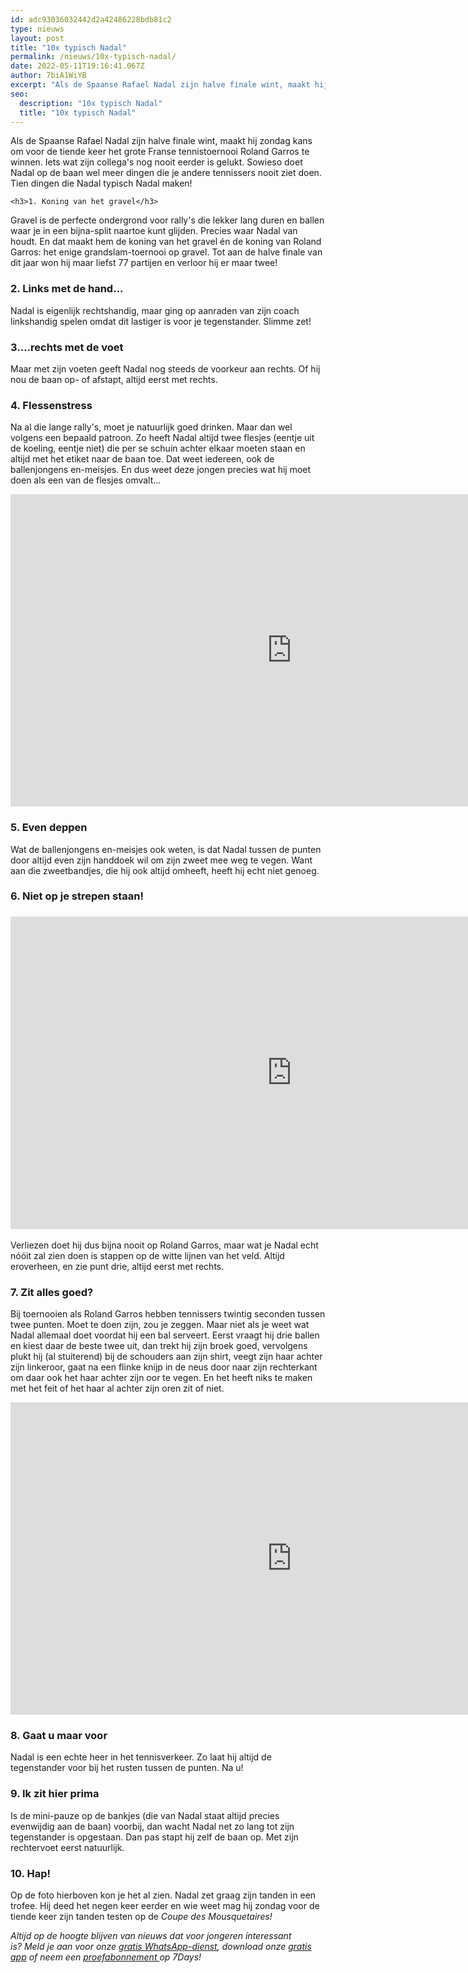 ```yaml
---
id: adc93036032442d2a42486228bdb81c2
type: nieuws
layout: post
title: "10x typisch Nadal"
permalink: /nieuws/10x-typisch-nadal/
date: 2022-05-11T19:16:41.067Z
author: 7biA1WiYB
excerpt: "Als de Spaanse Rafael Nadal zijn halve finale wint, maakt hij zondag kans om voor de tiende keer het grote Franse tennistoernooi Roland Garros te winnen. Iets wat zijn collega's nog nooit eerder is gelukt. Sowieso doet Nadal op de baan wel meer dingen die je andere tennissers nooit ziet doen. Tien dingen die Nadal typisch Nadal maken!  "
seo:
  description: "10x typisch Nadal"
  title: "10x typisch Nadal"
---
```

Als de Spaanse Rafael Nadal zijn halve finale wint, maakt hij zondag kans om voor de tiende keer het grote Franse tennistoernooi Roland Garros te winnen. Iets wat zijn collega's nog nooit eerder is gelukt. Sowieso doet Nadal op de baan wel meer dingen die je andere tennissers nooit ziet doen. Tien dingen die Nadal typisch Nadal maken!  

    <h3>1. Koning van het gravel</h3>
<p>Gravel is de perfecte ondergrond voor rally's die lekker lang duren en ballen waar je in een bijna-split naartoe kunt glijden. Precies waar Nadal van houdt. En dat maakt hem de koning van het gravel én de koning van Roland Garros: het enige grandslam-toernooi op gravel. Tot aan de halve finale van dit jaar won hij maar liefst 77 partijen en verloor hij er maar twee!</p>
<h3>2. Links met de hand...</h3>
<p>Nadal is eigenlijk rechtshandig, maar ging op aanraden van zijn coach linkshandig spelen omdat dit lastiger is voor je tegenstander. Slimme zet!</p>
<h3>3....rechts met de voet</h3>
<p>Maar met zijn voeten geeft Nadal nog steeds de voorkeur aan rechts. Of hij nou de baan op- of afstapt, altijd eerst met rechts.</p>
<h3>4. Flessenstress</h3>
<p>Na al die lange rally's, moet je natuurlijk goed drinken. Maar dan wel volgens een bepaald patroon. Zo heeft Nadal altijd twee flesjes (eentje uit de koeling, eentje niet) die per se schuin achter elkaar moeten staan en altijd met het etiket naar de baan toe. Dat weet iedereen, ook de ballenjongens en-meisjes. En dus weet deze jongen precies wat hij moet doen als een van de flesjes omvalt...</p>
<p><iframe allowfullscreen="" frameborder="0" height="500" scrolling="no" src="https://www.youtube.com/embed/WnrAcd6ljiA?rel=0" width="900"></iframe></p>
<h3>5. Even deppen</h3>
<p>Wat de ballenjongens en-meisjes ook weten, is dat Nadal tussen de punten door altijd even zijn handdoek wil om zijn zweet mee weg te vegen. Want aan die zweetbandjes, die hij ook altijd omheeft, heeft hij echt niet genoeg.</p>
<h3>6. Niet op je strepen staan!</h3>
<h3>
<iframe allowfullscreen="" frameborder="0" height="500" scrolling="no" src="https://www.youtube.com/embed/KE2NjuSd7-Y?rel=0" width="900"></iframe></h3><p>Verliezen doet hij dus bijna nooit op Roland Garros, maar wat je Nadal echt nóóit zal zien doen is stappen op de witte lijnen van het veld. Altijd eroverheen, en zie punt drie, altijd eerst met rechts.
</p><h3>7. Zit alles goed?</h3>
<p>Bij toernooien als Roland Garros hebben tennissers twintig seconden tussen twee punten. Moet te doen zijn, zou je zeggen. Maar niet als je weet wat Nadal allemaal doet voordat hij een bal serveert. Eerst vraagt hij drie ballen en kiest daar de beste twee uit, dan trekt hij zijn broek goed, vervolgens plukt hij (al stuiterend) bij de schouders aan zijn shirt, veegt zijn haar achter zijn linkeroor, gaat na een flinke knijp in de neus door naar zijn rechterkant om daar ook het haar achter zijn oor te vegen. En het heeft niks te maken met het feit of het haar al achter zijn oren zit of niet.<br></p>
<iframe allowfullscreen="" class="giphy-embed" frameborder="0" height="500" scrolling="no" src="https://giphy.com/embed/l3q2TxmRrcW1PBcmk" width="900"></iframe>
<h3>8. Gaat u maar voor</h3>
<p>Nadal is een echte heer in het tennisverkeer. Zo laat hij altijd de tegenstander voor bij het rusten tussen de punten. Na u!</p>
<h3>9. Ik zit hier prima</h3>
<p>Is de mini-pauze op de bankjes (die van Nadal staat altijd precies evenwijdig aan de baan) voorbij, dan wacht Nadal net zo lang tot zijn tegenstander is opgestaan. Dan pas stapt hij zelf de baan op. Met zijn rechtervoet eerst natuurlijk.</p>
<h3>10. Hap!</h3>
<p>Op de foto hierboven kon je het al zien. Nadal zet graag zijn tanden in een trofee. Hij deed het negen keer eerder en wie weet mag hij zondag voor de tiende keer zijn tanden testen op de <i>Coupe des Mousquetaires!</i></p>
<p><em>Altijd op de hoogte blijven van nieuws dat voor jongeren interessant is? Meld je aan voor onze </em><a href="https://original.sevendays.nl/whatsapp"><em>gratis WhatsApp-dienst</em></a><em>, download onze </em><a href="https://original.sevendays.nl/app"><em>gratis app</em></a><em> of neem een </em><a href="https://abonneren.sevendays.nl/abonneren/abonnementen/ae/artikel"><em>proefabonnement </em></a><em>op 7Days!</em></p>  
